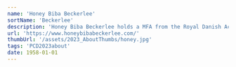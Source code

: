 ```yaml
---
name: 'Honey Biba Beckerlee'
sortName: 'Beckerlee'
description: 'Honey Biba Beckerlee holds a MFA from the Royal Danish Academy of Fine Arts, DK and Städelschule, Frankfurt am Main, DE (2008) as well as a MA in Contemporary Art Theory, Goldsmiths College, University of London, UK (2006). Beckerlee is interested in how visual art can challenge the idea of a coherent objective reality, such as notions of originality, individualism and anthropocentrism as well as concepts from classical physics’ such as cause and effect, linear time and objectivity. Her work is research based and draws on quantum mechanics and feminist new-materialism.'
url: 'https://www.honeybibabeckerlee.com/'
thumbUrl: '/assets/2023_AboutThumbs/honey.jpg'
tags: 'PCD2023about'
date: 1958-01-01
---
```

